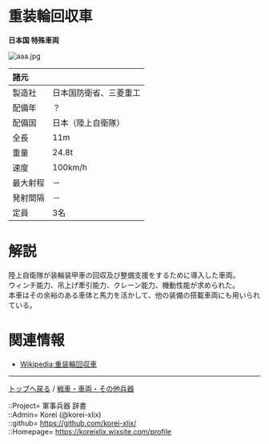 # 重装輪回収車
**日本国 特殊車両**

![aaa.jpg](https://bn02pap001files.storage.live.com/y4mgotUnI21imDSVQ2vRcrZ757I57ZNt5XGejpo-eYI8oxpF4UF9qZTfaFU2D558G9pHGFuCM9tiyqRq86uvcjj74bluxuGmDXm6ccR6llbcJ1fLjkgv8FS1FiuU_MmP2z5AY6EFfkFbWKMBEsUizwulxTFole735LoSnqjmGCzLgURENgxQUVDxM_NtXrTzwkm?width=640&height=360&cropmode=none)  
  


|諸元  |  |
|:--|:--|
|製造社  |日本国防衛省、三菱重工  |
|配備年  |？  |
|配備国  |日本（陸上自衛隊）  |
|全長    |11m  |
|重量    |24.8t  |
|速度    |100km/h  |
|最大射程  |－  |
|発射間隔  |－  |
|定員    |3名  |


# 解説
陸上自衛隊が装輪装甲車の回収及び整備支援をするために導入した車両。  
ウィンチ能力、吊上げ牽引能力、クレーン能力、機動性能が求められた。  
本車はその余裕のある車体と馬力を活かして、他の装備の搭載車両にも用いられている。  


# 関連情報
* [Wikipedia:重装輪回収車](https://ja.wikipedia.org/wiki/%E9%87%8D%E8%A3%85%E8%BC%AA%E5%9B%9E%E5%8F%8E%E8%BB%8A)


***
[トップへ戻る](/readme.md) / [戦車・車両・その他兵器](/ground/readme.md)  
  
::Project= 軍事兵器 辞書  
::Admin= Korei (@korei-xlix)  
::github= https://github.com/korei-xlix/  
::Homepage= https://koreixlix.wixsite.com/profile  
